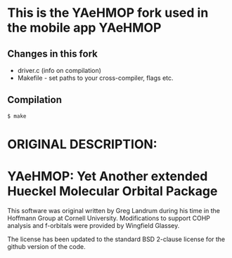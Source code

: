 # This is the YAeHMOP fork used in the mobile app YAeHMOP

## Changes in this fork

* driver.c (info on compilation)
* Makefile - set paths to your cross-compiler, flags etc.

## Compilation

```bash
$ make
```

# ORIGINAL DESCRIPTION:

# YAeHMOP: Yet Another extended Hueckel Molecular Orbital Package

This software was original written by Greg Landrum during his time in the Hoffmann Group at Cornell University. Modifications to support COHP analysis and f-orbitals were provided by Wingfield Glassey.

The license has been updated to the standard BSD 2-clause license for the github version of the code.

